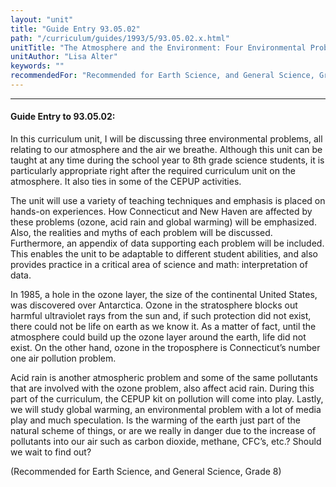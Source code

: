 ```yaml
---
layout: "unit"
title: "Guide Entry 93.05.02"
path: "/curriculum/guides/1993/5/93.05.02.x.html"
unitTitle: "The Atmosphere and the Environment: Four Environmental Problems"
unitAuthor: "Lisa Alter"
keywords: ""
recommendedFor: "Recommended for Earth Science, and General Science, Grade 8"
---
```

<body>
<hr/>
 <h4>
  Guide Entry to 93.05.02:
 </h4>
 In this curriculum unit, I will be discussing three environmental problems, all relating to our atmosphere and the air we breathe. Although this unit can be taught at any time during the school year to 8th grade science students, it is particularly appropriate right after the required curriculum unit on the atmosphere. It also ties in some of the CEPUP activities.
 <p>
  The unit will use a variety of teaching techniques and emphasis is placed on hands-on experiences. How Connecticut and New Haven are affected by these problems (ozone, acid rain and global warming) will be emphasized. Also, the realities and myths of each problem will be discussed. Furthermore, an appendix of data supporting each problem will be included. This enables the unit to be adaptable to different student abilities, and also provides practice in a critical area of science and math: interpretation of data.
 </p>
 <p>
  In 1985, a hole in the ozone layer, the size of the continental United States, was discovered over Antarctica. Ozone in the stratosphere blocks out harmful ultraviolet rays from the sun and, if such protection did not exist, there could not be life on earth as we know it. As a matter of fact, until the atmosphere could build up the ozone layer around the earth, life did not exist. On the other hand, ozone in the troposphere is Connecticut’s number one air pollution problem.
 </p>
 <p>
  Acid rain is another atmospheric problem and some of the same pollutants that are involved with the ozone problem, also affect acid rain. During this part of the curriculum, the CEPUP kit on pollution will come into play. Lastly, we will study global warming, an environmental problem with a lot of media play and much speculation. Is the warming of the earth just part of the natural scheme of things, or are we really in danger due to the increase of pollutants into our air such as carbon dioxide, methane, CFC’s, etc.? Should we wait to find out?
 </p>
 <p>
  (Recommended for Earth Science, and General Science, Grade 8)
 </p>

</body>